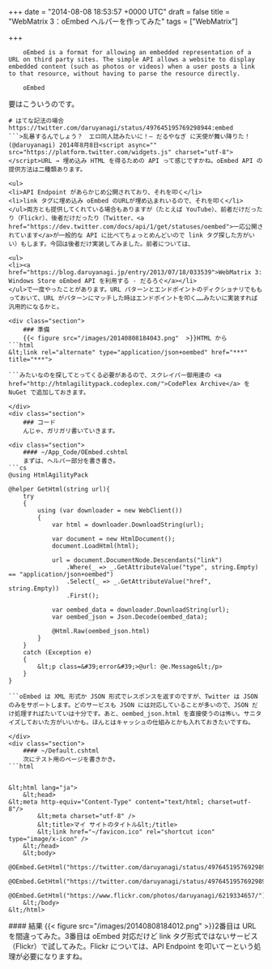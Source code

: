 
+++
date = "2014-08-08 18:53:57 +0000 UTC"
draft = false
title = "WebMatrix 3：oEmbed ヘルパーを作ってみた"
tags = ["WebMatrix"]

+++
>
        oEmbed is a format for allowing an embedded representation of a URL on third party sites. The simple API allows a website to display embedded content (such as photos or videos) when a user posts a link to that resource, without having to parse the resource directly.

        oEmbed
    
要はこういうのです。
```
# はてな記法の場合
https://twitter.com/daruyanagi/status/497645195769298944:embed
```>乱暴するんでしょう？　エロ同人誌みたいに！— だるやなぎ に天使が舞い降りた！ (@daruyanagi) 2014年8月8日<script async="" src="https://platform.twitter.com/widgets.js" charset="utf-8"></script>URL → 埋め込み HTML を得るための API って感じですかね。oEmbed API の提供方法は二種類あります。

<ul>
<li>API Endpoint があらかじめ公開されており、それを叩く</li>
<li>link タグに埋め込み oEmbed のURLが埋め込まれいるので、それを叩く</li>
</ul>両方とも提供してくれている場合もありますが（たとえば YouTube）、前者だけだったり（Flickr）、後者だけだったり（Twitter、<a href="https://dev.twitter.com/docs/api/1/get/statuses/oembed">一応公開されています</a>が一般的な API に比べてちょっとめんどいので link タグ探した方がいい）もします。今回は後者だけ実装してみました。前者については、

<ul>
<li><a href="https://blog.daruyanagi.jp/entry/2013/07/18/033539">WebMatrix 3: Windows Store oEmbed API を利用する - だるろぐ</a></li>
</ul>で一度やったことがあります。URL パターンとエンドポイントのディクショナリでももっておいて、URL がパターンにマッチした時はエンドポイントを叩く……みたいに実装すれば汎用的になるかと。

<div class="section">
    ### 準備
    {{< figure src="/images/20140808184043.png"  >}}HTML から 
```html
&lt;link rel="alternate" type="application/json+oembed" href="***" title="***">

```みたいなのを探してとってくる必要があるので、スクレイパー御用達の <a href="http://htmlagilitypack.codeplex.com/">CodePlex Archive</a> を NuGet で追加しておきます。

</div>
<div class="section">
    ### コード
    んじゃ、ガリガリ書いていきます。

<div class="section">
    #### ~/App_Code/OEmbed.cshtml
    まずは、ヘルパー部分を書き書き。
```cs
@using HtmlAgilityPack

@helper GetHtml(string url){
    try
    {
        using (var downloader = new WebClient())
        {
            var html = downloader.DownloadString(url);

            var document = new HtmlDocument();
            document.LoadHtml(html);

            url = document.DocumentNode.Descendants("link")
                .Where(_ => _.GetAttributeValue("type", string.Empty) == "application/json+oembed")
                .Select(_ => _.GetAttributeValue("href", string.Empty))
                .First();

            var oembed_data = downloader.DownloadString(url);
            var oembed_json = Json.Decode(oembed_data);

            @Html.Raw(oembed_json.html)
        }
    }
    catch (Exception e)
    {
        &lt;p class=&#39;error&#39;>@url: @e.Message&lt;/p>
    }
}

```oEmbed は XML 形式か JSON 形式でレスポンスを返すのですが、Twitter は JSON のみをサポートします。どのサービスも JSON には対応していることが多いので、JSON だけ処理すればたいていは十分です。あと、oembed_json.html を直接使うのは怖い。サニタイズしておいた方がいいかも。ほんとはキャッシュの仕組みとかも入れておきたいですね。

</div>
<div class="section">
    #### ~/Default.cshtml
    次にテスト用のページを書きかき。
```html


&lt;html lang="ja">
    &lt;head>
&lt;meta http-equiv="Content-Type" content="text/html; charset=utf-8"/>
        &lt;meta charset="utf-8" />
        &lt;title>マイ サイトのタイトル&lt;/title>
        &lt;link href="~/favicon.ico" rel="shortcut icon" type="image/x-icon" />
    &lt;/head>
    &lt;body>
        @OEmbed.GetHtml("https://twitter.com/daruyanagi/status/497645195769298944")
        @OEmbed.GetHtml("https://twitter.com/daruyanagi/status/49764519576929894")
        @OEmbed.GetHtml("https://www.flickr.com/photos/daruyanagi/6219334657/")
    &lt;/body>
&lt;/html>

```
</div>
<div class="section">
    #### 結果
    {{< figure src="/images/20140808184012.png"  >}}2番目は URL を間違ってみた。3番目は oEmbed 対応だけど link タグ形式ではないサービス（Flickr）で試してみた。Flickr については、API Endpoint を叩いてーという処理が必要になりますね。

</div>
</div>

